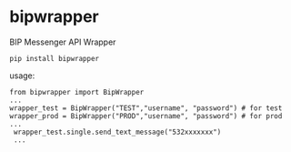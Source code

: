# bipwrapper
BIP Messenger API Wrapper

    pip install bipwrapper


usage:

    from bipwrapper import BipWrapper
    ...
    wrapper_test = BipWrapper("TEST","username", "password") # for test 
    wrapper_prod = BipWrapper("PROD","username", "password") # for prod
    ...
     wrapper_test.single.send_text_message("532xxxxxxx")
     ...


